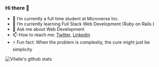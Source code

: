 ### Hi there 👋

- 🔭 I’m currently a full time student at Microverse Inc.
- 🌱 I’m currently learning Full Stack Web Development (Ruby on Rails )
- 💬 Ask me about Web Development
- 📫 How to reach me: [Twitter](https://twitter.com/vmwhoami), [Linkedin](https://www.linkedin.com/in/vitalie-melnic/)
- ⚡ Fun fact: When the problem is complexity, the cure might just be simplicity


![Vitalie's github stats](https://github-readme-stats.vercel.app/api?username=vmwhoami&show_icons=true&theme=dracula)


